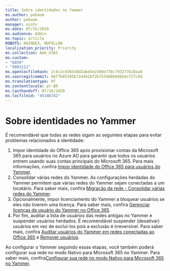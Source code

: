 ```yaml
---
title: Sobre identidades no Yammer
ms.author: pebaum
author: pebaum
manager: scotv
ms.date: 07/15/2020
ms.audience: Admin
ms.topic: article
ROBOTS: NOINDEX, NOFOLLOW
localization_priority: Priority
ms.collection: Adm_O365
ms.custom:
- "6039"
- "9003111"
ms.openlocfilehash: 2c4c2c836d18d2ab45e2368e778c793277b18aa0
ms.sourcegitcommit: b677b85395b7244b2bf2b753468b696b4cf27c8d
ms.translationtype: HT
ms.contentlocale: pt-BR
ms.lasthandoff: 07/16/2020
ms.locfileid: "45146742"
---
```

# <a name="about-identity-in-yammer"></a>Sobre identidades no Yammer

É recomendável que todas as redes sigam as seguintes etapas para evitar problemas relacionados à identidade:

1. Impor identidade do Office 365 após provisionar contas da Microsoft 365 para usuários no Azure AD para garantir que todos os usuários entrem usando suas contas principais do Microsoft 365. Para mais informações, confira [Impor identidade do Office 365 para usuários do Yammer](https://docs.microsoft.com/yammer/configure-your-yammer-network/enforce-office-365-identity).
2. Consolidar várias redes do Yammer. As configurações herdadas do Yammer permitem que várias redes do Yammer sejam conectadas a um locatário. Para saber mais, confira [Migração de rede - Consolidar várias redes do Yammer](https://docs.microsoft.com/yammer/configure-your-yammer-network/consolidate-multiple-yammer-networks).
3. Opcionalmente, impor licenciamento do Yammer a bloquear usuários se eles não tiverem uma licença. Para saber mais, confira [Gerenciar licenças de usuário do Yammer no Office 365](https://docs.microsoft.com/yammer/manage-yammer-users/manage-yammer-licenses-in-office-365).
4. Por fim, auditar a lista de usuários das redes antigas no Yammer e suspender usuários herdados. É recomendável suspender (desativar) usuários em vez de excluí-los pois a exclusão é irreversível. Para saber mais, confira [Auditar usuários do Yammer em redes conectadas ao Office 365](https://docs.microsoft.com/yammer/manage-yammer-users/audit-users-connected-to-office-365) e [Remover usuários](https://docs.microsoft.com/yammer/manage-yammer-users/add-block-or-remove-users#remove-users).

Ao configurar o Yammer seguindo essas etapas, você também poderá configurar sua rede no modo Nativo para Microsoft 365 no Yammer. Para saber mais, confira[Configurar sua rede no modo Nativo para Microsoft 365 no Yammer](https://docs.microsoft.com/yammer/configure-your-yammer-network/native-mode).